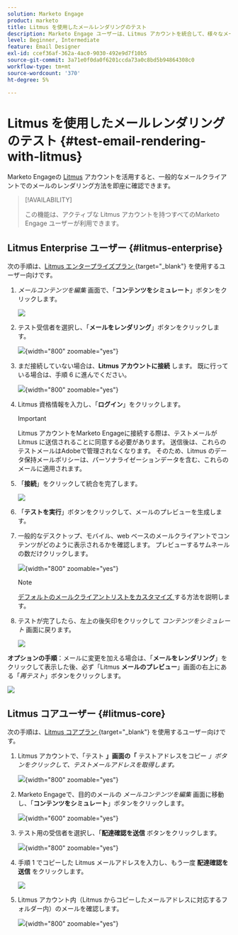 ```yaml
---
solution: Marketo Engage
product: marketo
title: Litmus を使用したメールレンダリングのテスト
description: Marketo Engage ユーザーは、Litmus アカウントを統合して、様々なメールクライアントでのコンテンツのレンダリングをシームレスにテストできます。
level: Beginner, Intermediate
feature: Email Designer
exl-id: ccef36af-362a-4ac0-9030-492e9d7f10b5
source-git-commit: 3a71e0f0da0f6201ccda73a0c8bd5b94864308c0
workflow-type: tm+mt
source-wordcount: '370'
ht-degree: 5%

---
```


# Litmus を使用したメールレンダリングのテスト {#test-email-rendering-with-litmus}

Marketo Engageの [Litmus](https://www.litmus.com/email-testing) アカウントを活用すると、一般的なメールクライアントでのメールのレンダリング方法を即座に確認できます。

>[!AVAILABILITY]
>
>この機能は、アクティブな Litmus アカウントを持つすべてのMarketo Engage ユーザーが利用できます。

## Litmus Enterprise ユーザー {#litmus-enterprise}

次の手順は、[Litmus エンタープライズプラン &#x200B;](https://www.litmus.com/pricing/enterprise){target="_blank"} を使用するユーザー向けです。

1. _メールコンテンツを編集_ 画面で、「**コンテンツをシミュレート**」ボタンをクリックします。

   ![](assets/test-email-rendering-with-litmus-1.png)

1. テスト受信者を選択し、「**メールをレンダリング**」ボタンをクリックします。

   ![](assets/test-email-rendering-with-litmus-2.png){width="800" zoomable="yes"}

1. まだ接続していない場合は、**Litmus アカウントに接続** します。 既に行っている場合は、手順 6 に進んでください。

   ![](assets/test-email-rendering-with-litmus-3.png){width="800" zoomable="yes"}

1. Litmus 資格情報を入力し、「**ログイン**」をクリックします。

   >[!IMPORTANT]
   >
   >Litmus アカウントをMarketo Engageに接続する際は、テストメールが Litmus に送信されることに同意する必要があります。 送信後は、これらのテストメールはAdobeで管理されなくなります。 そのため、Litmus のデータ保持メールポリシーは、パーソナライゼーションデータを含む、これらのメールに適用されます。

1. 「**接続**」をクリックして統合を完了します。

   ![](assets/test-email-rendering-with-litmus-4.png)

1. 「**テストを実行**」ボタンをクリックして、メールのプレビューを生成します。

1. 一般的なデスクトップ、モバイル、web ベースのメールクライアントでコンテンツがどのように表示されるかを確認します。 プレビューするサムネールの数だけクリックします。

   ![](assets/test-email-rendering-with-litmus-5.png){width="800" zoomable="yes"}

   >[!NOTE]
   >
   >[&#x200B; デフォルトのメールクライアントリストをカスタマイズ &#x200B;](https://help.litmus.com/article/227-change-your-default-email-clients-list) する方法を説明します。

1. テストが完了したら、左上の後矢印をクリックして _コンテンツをシミュレート_ 画面に戻ります。

   ![](assets/test-email-rendering-with-litmus-6.png)

**オプションの手順**：メールに変更を加える場合は、「**メールをレンダリング**」をクリックして表示した後、必ず「Litmus **メールのプレビュー**」画面の右上にある「_再テスト_」ボタンをクリックします。

![](assets/test-email-rendering-with-litmus-7.png)

## Litmus コアユーザー {#litmus-core}

次の手順は、[Litmus コアプラン &#x200B;](https://www.litmus.com/pricing/){target="_blank"} を使用するユーザー向けです。

1. Litmus アカウントで、「テスト **」画面の「** テストアドレスをコピー _」ボタンをクリックして、テストメールアドレスを取得します。_

   ![](assets/test-email-rendering-with-litmus-8.png){width="800" zoomable="yes"}

1. Marketo Engageで、目的のメールの _メールコンテンツを編集_ 画面に移動し、「**コンテンツをシミュレート**」ボタンをクリックします。

   ![](assets/test-email-rendering-with-litmus-9.png){width="600" zoomable="yes"}

1. テスト用の受信者を選択し、「**配達確認を送信** ボタンをクリックします。

   ![](assets/test-email-rendering-with-litmus-10.png){width="800" zoomable="yes"}

1. 手順 1 でコピーした Litmus メールアドレスを入力し、もう一度 **配達確認を送信** をクリックします。

   ![](assets/test-email-rendering-with-litmus-11.png)

1. Litmus アカウント内（Litmus からコピーしたメールアドレスに対応するフォルダー内）のメールを確認します。

   ![](assets/test-email-rendering-with-litmus-12.png){width="800" zoomable="yes"}
